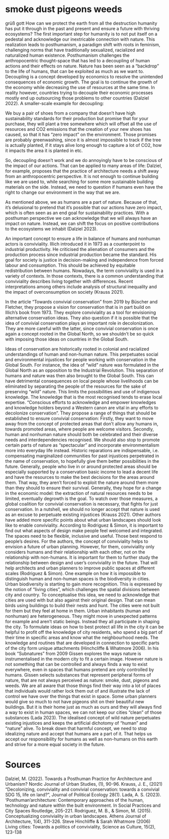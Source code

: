 # smoke dust pigeons weeds
grüß gott
How can we protect the earth from all the destruction humanity has put it through in the past and present and ensure a future with thriving ecosystems?
The first important step for humanity is to not put itself on a pedestal and acknowledge our inextricable connection with nature.
This realization leads to posthumanism, a paradigm shift with roots in feminism, challenging norms that have traditionally sexualized, racialized and naturalized human existence. Posthumanism challenges the anthropocentric thought-space that has led to a decoupling of human actions and their effects on nature. Nature has been seen as a “backdrop” to the life of humans, that can be exploited as much as we want to. Decoupling is a concept developed by economics to resolve the unintended consequences of economic growth. The goal is to continue the growth of the economy while decreasing the use of resources at the same time. In reality however, countries trying to decouple their economic processes mostly end up outsourcing those problems to other countries (Dalziel 2022).
A smaller-scale example for decoupling:

We buy a pair of shoes from a company that doesn’t have high sustainability standards for their production but promise that for your purchase, they will plant a tree somewhere which will offset all the use of resources and CO2 emissions that the creation of your new shoes has caused, so that it has “zero impact” on the environment. Those promises are probably greenwashing, since it is almost impossible to track if the tree is actually planted, if it stays alive long enough to capture a lot of CO2, how it impacts the area it is planted in etc.

So, decoupling doesn’t work and we do annoyingly have to be conscious of the impact of our actions. That can be applied to many areas of life: Dalziel, for example, proposes that the practice of architecture needs a shift away from an anthropocentric perspective. It is not enough to continue building like we are used to, while searching for some more sustainable building materials on the side. Instead, we need to question if humans even have the right to change our environment in the way that we are.

As mentioned above, we as humans are a part of nature. Because of that, it’s delusional to pretend that it’s possible that our actions have zero impact, which is often seen as an end goal for sustainability practices. With a posthuman perspective we can acknowledge that we will always have an impact on nature. Instead, we can shift the focus on positive contributions to the ecosystems we inhabit (Dalziel 2023).

An important concept to ensure a life in balance of humans and nonhuman actors is conviviality. Illich introduced it in 1973 as a counterpoint to industrial productivity. He criticised the alienation of consumers and the production process since industrial production became the standard. His goal for society is justice in decision-making and independence from forced labour and consumption. This should be achieved by equitable redistribution between humans. Nowadays, the term conviviality is used in a variety of contexts. In those contexts, there is a common understanding that conviviality describes living together with differences. Recent interpretations among others include analysis of structural inequality and the impact of overconsumption on society (Krauss 2021).

In the article “Towards convivial conservation” from 2019 by Büscher and Fletcher, they propose a vision for conservation that is in part build on Illich’s book from 1973. They explore conviviality as a tool for envisioning alternative conservation ideas. They also question if it is possible that the idea of convivial conservation plays an important role in decolonization. They are more careful with the latter, since convivial conservation is once again a concept rooted in the Global North, so we shouldn’t be so quick with imposing those ideas on countries in the Global South.

Ideas of conservation are historically rooted in colonial and racialized understandings of human and non-human nature. This perpetuates social and environmental injustices for people working with conservation in the Global South. For instance, the idea of “wild” nature was formulated in the Global North as an opposition to the Industrial Revolution. This separation of humans and nature was then also brought to the Global South. This can have detrimental consequences on local people whose livelihoods can be eliminated by separating the people of the resources for the sake of preserving “wild” nature. This limits the possibilities and use of indigenous knowledge. The knowledge that is the most recognised tends to erase local expertise. “Conscious efforts to acknowledge and empower knowledges and knowledge holders beyond a Western canon are vital in any efforts to decolonize conservation”.
They propose a range of things that should be established to ensure convivial conservation: Firstly, they want to move away from the concept of protected areas that don’t allow any humans in, towards promoted areas, where people are welcome visitors. Secondly, human and nonhuman nature should both be celebrated and their diverse needs and interdependencies recognised. We should also stop to promote certain parts of nature as “spectacular” and incorporate environmentalism more into everyday life instead. Historic reparations are indispensable, i.e. compensating marginalized communities for past injustices perpetrated in the name of conservation, to hopefully give them better possibilities in the future. Generally, people who live in or around protected areas should be especially supported by a conservation basic income to lead a decent life and have the resources to make the best decisions for the areas around them. That way, they aren’t forced to exploit the nature around them more than they should to ensure their survival. Generally, they hope for a change in the economic model: the extraction of natural resources needs to be limited, eventually degrowth is the goal. To watch over those measures, a global coalition for convivial conservation is necessary, that fights for just conservation. In a nutshell, we should no longer accept that nature is used as an excuse to perpetuate existing injustices (Krauss 2021).
Other authors have added more specific points about what urban landscapes should look like to enable conviviality. According to Rodriguez & Simon, it is important to find out what aspects of design make people feel welcomed and integrated. The spaces need to be flexible, inclusive and useful. Those best respond to people’s desires. For the authors, the concept of conviviality helps to envision a future of urban planning. However, for them, conviviality only considers humans and their relationship with each other, not on the relationship with non-humans. It is important for them to further study the relationship between design and user’s conviviality in the future. That will help architects and urban planners to improve public spaces at different scales (Rodriguez & Simon).
One example on how it is impossible to distinguish human and non-human spaces is the biodiversity in cities. Urban biodiversity is starting to gain more recognition. This is expressed by the notion of “living cities”, which challenges the spatial divisions between city and country. To conceptualise this idea, we need to acknowledge that cities are used with but also against their original design. That can mean birds using buildings to build their nests and hunt. The cities were not built for them but they feel at home in them. Urban inhabitants (human and nonhuman) are heterogeneous. They might move in unexpected patterns for example and aren’t static beings. Instead they all participate in shaping the city. To formulate ideas on how to best protect all life in the city it can be helpful to profit off the knowledge of city residents, who spend a big part of their time in specific areas and know what the neighbourhood needs. The knowledge and routines that are developed in connection to specific parts of the city form unique attachments (Hinchcliffe & Whatmore 2006).
In his book “Subnatures” from 2009 Gissen explores the ways nature is instrumentalised in the modern city to fit a certain image. However nature is not something that can be controlled and always finds a way to exist everywhere, even in spaces that humans pretend are only controlled by humans. Gissen selects substances that represent peripheral forms of nature, that are not always perceived as nature: smoke, dust, pigeons and weeds.
We are all aware that those things find their way into a lot of places that individuals would rather lock them out of and illustrate the lack of control we have over the things that exist in space. Some urban planners would give so much to not have pigeons shit on their beautiful new buildings. But it is their home just as much as ours and they will always find a way to exist in human spaces, we can not keep our cities “clean” of those substances (Lada 2023).
The idealised concept of wild nature perpetuates existing injustices and keeps the artificial dichotomy of “human” and “nature” alive. To break down that harmful concept, we need to stop idealizing nature and accept that humans are a part of it. That helps us accept our responsibility for humans as well as non-humans on this earth and strive for a more equal society in the future.

# Sources
Dalziel, M. (2022). Towards a Posthuman Practice for Architecture and Urbanism? Nordic Journal of Urban Studies, (1), 90-96.
Krauss, J. E., (2021) “Decolonizing, conviviality and convivial conservation: towards a convivial SDG 15, life on land?”, Journal of Political Ecology 28(1). 
Lada, A. S. (2023). ‘Posthuman’architecture: Contemporary approaches of the human, technology and nature within the built environment. In Social Practices and City Spaces Routledge, 205-221.
Rodriguez, M. B., & Simon, M. (2015). Conceptualizing conviviality in urban landscapes. Athens Journal of Architecture, 1(4), 311-326.
Steve Hinchliffe & Sarah Whatmore (2006) Living cities: Towards a politics of conviviality, Science as Culture, 15(2), 123-138
